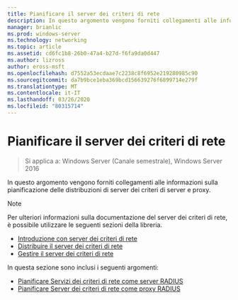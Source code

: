 ```yaml
---
title: Pianificare il server dei criteri di rete
description: In questo argomento vengono forniti collegamenti alle informazioni sulla pianificazione della pianificazione della distribuzione del server RADIUS per i criteri di rete in Windows Server 2016.
manager: brianlic
ms.prod: windows-server
ms.technology: networking
ms.topic: article
ms.assetid: cd6fc1b8-26b0-47a4-b27d-f6fa9da0d447
ms.author: lizross
author: eross-msft
ms.openlocfilehash: d7552a53ecdaae7c2238c8f6952e219280985c90
ms.sourcegitcommit: da7b9bce1eba369bcd156639276f6899714e279f
ms.translationtype: MT
ms.contentlocale: it-IT
ms.lasthandoff: 03/26/2020
ms.locfileid: "80315714"
---
```

# <a name="plan-network-policy-server"></a>Pianificare il server dei criteri di rete

>Si applica a: Windows Server (Canale semestrale), Windows Server 2016

In questo argomento vengono forniti collegamenti alle informazioni sulla pianificazione delle distribuzioni di server dei criteri di server e proxy.

>[!NOTE]
>Per ulteriori informazioni sulla documentazione del server dei criteri di rete, è possibile utilizzare le seguenti sezioni della libreria. 
> - [Introduzione con server dei criteri di rete](nps-getstart-top.md)
> - [Distribuire il server dei criteri di rete](nps-deploy.md)
> - [Gestire il server dei criteri di rete](nps-manage-top.md)

In questa sezione sono inclusi i seguenti argomenti:

- [Pianificare Servizi dei criteri di rete come server RADIUS](nps-plan-server.md)
- [Pianificare Server dei criteri di rete come proxy RADIUS](nps-plan-proxy.md)

